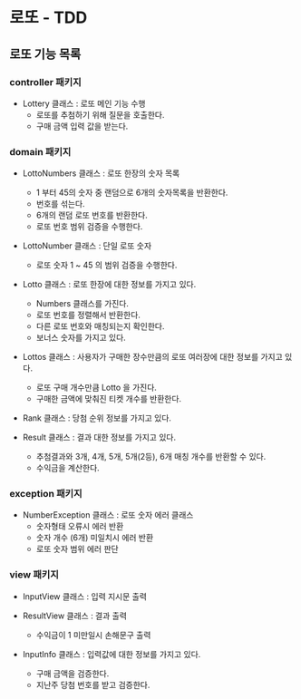 # 로또 - TDD

## 로또 기능 목록

### controller 패키지


- Lottery 클래스 : 로또 메인 기능 수행
  - 로또를 추첨하기 위해 질문을 호출한다.
  - 구매 금액 입력 값을 받는다.


### domain 패키지

- LottoNumbers 클래스 : 로또 한장의 숫자 목록
  - 1 부터 45의 숫자 중 랜덤으로 6개의 숫자목록을 반환한다.
  - 번호를 섞는다.
  - 6개의 랜덤 로또 번호를 반환한다.
  - 로또 번호 범위 검증을 수행한다.
  

- LottoNumber 클래스 : 단일 로또 숫자
  - 로또 숫자 1 ~ 45 의 범위 검증을 수행한다.
  

- Lotto 클래스 : 로또 한장에 대한 정보를 가지고 있다.
  - Numbers 클래스를 가진다.
  - 로또 번호를 정렬해서 반환한다.
  - 다른 로또 번호와 매칭되는지 확인한다.
  - 보너스 숫자를 가지고 있다.


- Lottos 클래스 : 사용자가 구매한 장수만큼의 로또 여러장에 대한 정보를 가지고 있다.
  - 로또 구매 개수만큼 Lotto 을 가진다.
  - 구매한 금액에 맞춰진 티켓 개수를 반환한다.


- Rank 클래스 : 당첨 순위 정보를 가지고 있다.


- Result 클래스 : 결과 대한 정보를 가지고 있다.
  - 추첨결과와 3개, 4개, 5개, 5개(2등), 6개 매칭 개수를 반환할 수 있다.
  - 수익금을 계산한다.



### exception 패키지

- NumberException 클래스 : 로또 숫자 에러 클래스
  - 숫자형태 오류시 에러 반환
  - 숫자 개수 (6개) 미일치시 에러 반환
  - 로또 숫자 범위 에러 판단



### view 패키지

- InputView 클래스 : 입력 지시문 출력


- ResultView 클래스 : 결과 출력
  - 수익금이 1 미만일시 손해문구 출력


- InputInfo 클래스 : 입력값에 대한 정보를 가지고 있다.
  - 구매 금액을 검증한다.
  - 지난주 당첨 번호를 받고 검증한다.
